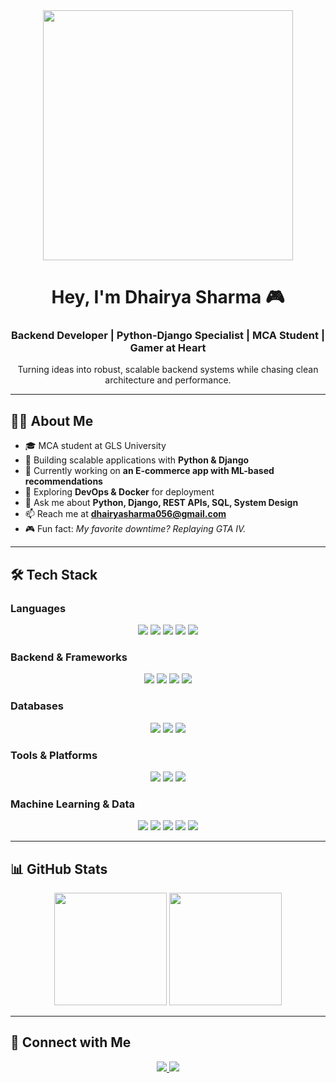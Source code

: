 <!-- Header -->
<div align="center">
  <!-- Sleek GTA IV inspired/coding vibe -->
  <img src="https://media.giphy.com/media/3o7TKsQ9vELU0qj2wA/giphy.gif" width="400"/>
  
  # Hey, I'm Dhairya Sharma 🎮  
  ### Backend Developer | Python-Django Specialist | MCA Student | Gamer at Heart
  <p>Turning ideas into robust, scalable backend systems while chasing clean architecture and performance.</p>
</div>

---

## 👨‍💻 About Me  
- 🎓 MCA student at GLS University  
- 🐍 Building scalable applications with **Python & Django**  
- 🔭 Currently working on **an E-commerce app with ML-based recommendations**  
- 🌱 Exploring **DevOps & Docker** for deployment  
- 💬 Ask me about **Python, Django, REST APIs, SQL, System Design**  
- 📫 Reach me at **dhairyasharma056@gmail.com**  
- 🎮 Fun fact: *My favorite downtime? Replaying GTA IV.*  

---

## 🛠️ Tech Stack  

### Languages  
<p align="center">
  <img src="https://img.shields.io/badge/Python-3776AB?style=for-the-badge&logo=python&logoColor=white"/>
  <img src="https://img.shields.io/badge/Java-007396?style=for-the-badge&logo=openjdk&logoColor=white"/>
  <img src="https://img.shields.io/badge/C++-00599C?style=for-the-badge&logo=c%2B%2B&logoColor=white"/>
  <img src="https://img.shields.io/badge/JavaScript-F7DF1E?style=for-the-badge&logo=javascript&logoColor=black"/>
  <img src="https://img.shields.io/badge/HTML5-E34F26?style=for-the-badge&logo=html5&logoColor=white"/>
</p>

### Backend & Frameworks  
<p align="center">
  <img src="https://img.shields.io/badge/Django-092E20?style=for-the-badge&logo=django&logoColor=white"/>
  <img src="https://img.shields.io/badge/DRF-ff1709?style=for-the-badge&logo=django&logoColor=white"/>
  <img src="https://img.shields.io/badge/SpringBoot-6DB33F?style=for-the-badge&logo=springboot&logoColor=white"/>
  <img src="https://img.shields.io/badge/Flutter-02569B?style=for-the-badge&logo=flutter&logoColor=white"/>
</p>

### Databases  
<p align="center">
  <img src="https://img.shields.io/badge/PostgreSQL-316192?style=for-the-badge&logo=postgresql&logoColor=white"/>
  <img src="https://img.shields.io/badge/MySQL-4479A1?style=for-the-badge&logo=mysql&logoColor=white"/>
  <img src="https://img.shields.io/badge/SQLite-003B57?style=for-the-badge&logo=sqlite&logoColor=white"/>
</p>

### Tools & Platforms  
<p align="center">
  <img src="https://img.shields.io/badge/Git-F05032?style=for-the-badge&logo=git&logoColor=white"/>
  <img src="https://img.shields.io/badge/Docker-2496ED?style=for-the-badge&logo=docker&logoColor=white"/>
  <img src="https://img.shields.io/badge/Postman-FF6C37?style=for-the-badge&logo=postman&logoColor=white"/>
</p>

### Machine Learning & Data  
<p align="center">
  <img src="https://img.shields.io/badge/TensorFlow-FF6F00?style=for-the-badge&logo=tensorflow&logoColor=white"/>
  <img src="https://img.shields.io/badge/PyTorch-EE4C2C?style=for-the-badge&logo=pytorch&logoColor=white"/>
  <img src="https://img.shields.io/badge/ScikitLearn-F7931E?style=for-the-badge&logo=scikitlearn&logoColor=white"/>
  <img src="https://img.shields.io/badge/Pandas-150458?style=for-the-badge&logo=pandas&logoColor=white"/>
  <img src="https://img.shields.io/badge/Numpy-013243?style=for-the-badge&logo=numpy&logoColor=white"/>
</p>

---

## 📊 GitHub Stats  

<p align="center">
  <img src="https://github-readme-stats.vercel.app/api?username=dhairya-8&show_icons=true&theme=dracula&hide_border=true&count_private=true" height="180"/>
  <img src="https://github-readme-stats.vercel.app/api/top-langs/?username=dhairya-8&layout=compact&theme=dracula&hide_border=true" height="180"/>
</p>

---

## 🤝 Connect with Me  

<p align="center">
  <a href="https://www.linkedin.com/in/sharma-dhairya" target="_blank">
    <img src="https://img.shields.io/badge/LinkedIn-0077B5?style=for-the-badge&logo=linkedin&logoColor=white"/>
  </a>
  <a href="mailto:dhairyasharma056@gmail.com">
    <img src="https://img.shields.io/badge/Email-D14836?style=for-the-badge&logo=gmail&logoColor=white"/>
  </a>
</p>
